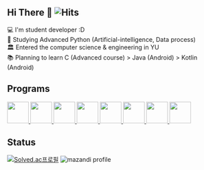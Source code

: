 ## Hi There 👋 ![Hits](https://hits.seeyoufarm.com/api/count/incr/badge.svg?url=https%3A%2F%2Fgithub.com%2FHanSatCode&count_bg=%2379C83D&title_bg=%23555555&icon=&icon_color=%23E7E7E7&title=HITS&edge_flat=true)

💻 I'm student developer :D</br>
🌱 Studying Advanced Python (Artificial-intelligence, Data process)</br>
🏛 Entered the computer science & engineering in YU</br>
📚 Planning to learn C (Advanced course) > Java (Android) > Kotlin (Android)</br>

## Programs
<div>
    <a href="https://github.com/HanSatCode/rmAppAuto">
        <img src="https://user-images.githubusercontent.com/50666621/184539305-6e833d81-838e-481a-abeb-bad2f1572781.png" width="50" height="50"/>
    </a>
    <a href="https://github.com/HanSatCode/HCSAuto">
        <img src="https://user-images.githubusercontent.com/50666621/184539308-6dbdc148-ca75-4e3d-a91a-14bf420c9653.png" width="50" height="50"/>
    </a>
    <a href="https://github.com/HanSatCode/Allegiance">
        <img src="https://user-images.githubusercontent.com/50666621/184539311-ead1025d-ba8d-4828-a4d1-9efa7e5648c3.png" width="50" height="50"/>
    </a>
    <a href="https://github.com/HanSatCode/Bandoku">
        <img src="https://user-images.githubusercontent.com/50666621/184539309-16c4c374-6d35-4392-a111-cc16c4cbd8d2.png" width="50" height="50"/>
    </a>
    <a href="https://github.com/HanSatCode/KonPlus">
        <img src="https://user-images.githubusercontent.com/50666621/184539396-29509d15-8afd-47f0-a8cb-fb6b8cfa8c50.png" width="50" height="50"/>
    </a>
    <a href="https://github.com/HanSatCode/HutaoBot">
        <img src="https://user-images.githubusercontent.com/50666621/184541713-db46cc20-3922-4f55-824c-6812732b631d.png" width="50" height="50"/>
    </a>
    <a href="https://github.com/HanSatCode/GenshinFloor">
        <img src="https://user-images.githubusercontent.com/50666621/184539396-29509d15-8afd-47f0-a8cb-fb6b8cfa8c50.png" width="50" height="50"/>
    </a>
    <a href="https://github.com/HanSatCode/GangBukPay">
        <img src="https://user-images.githubusercontent.com/50666621/184539396-29509d15-8afd-47f0-a8cb-fb6b8cfa8c50.png" width="50" height="50"/>
    </a>
</div>

## Status
[![Solved.ac프로필](http://mazassumnida.wtf/api/v2/generate_badge?boj=hansatcode)](https://solved.ac/hansatcode)
![mazandi profile](http://mazandi.herokuapp.com/api?handle=hansatcode&theme=warm)
